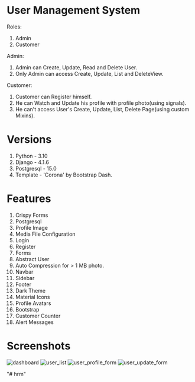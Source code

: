 # User Management System

Roles: 
1. Admin
2. Customer

Admin:
1. Admin can Create, Update, Read and Delete User.
2. Only Admin can access Create, Update, List and DeleteView.

Customer:
1. Customer can Register himself.
2. He can Watch and Update his profile with profile photo(using signals).
3. He can't access User's Create, Update, List, Delete Page(using custom Mixins).


# Versions
1. Python - 3.10
2. Django - 4.1.6
3. Postgresql - 15.0
4. Template - 'Corona' by Bootstrap Dash.

# Features
1. Crispy Forms
2. Postgresql
3. Profile Image
4. Media File Configuration
5. Login
6. Register
7. Forms
8. Abstract User
9. Auto Compression for > 1 MB photo.
10. Navbar
11. Sidebar
12. Footer
13. Dark Theme
14. Material Icons
15. Profile Avatars
16. Bootstrap
17. Customer Counter
18. Alert Messages


# Screenshots

![dashboard](https://user-images.githubusercontent.com/112095204/217811395-01058869-670a-4725-a4d9-3f2b94f64bce.png)
![user_list](https://user-images.githubusercontent.com/112095204/217811821-ca3505cb-50f6-4051-8d85-cfbdf2947acb.png)
![user_profile_form](https://user-images.githubusercontent.com/112095204/217811884-3c8baaa6-6d37-4196-b968-d5eb8fdaaf08.png)
![user_update_form](https://user-images.githubusercontent.com/112095204/217811928-52d868f4-e479-4157-8f4d-c76bf23aae2b.png)



"# hrm" 
